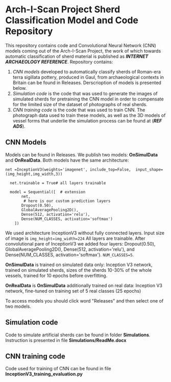 # Arch-I-Scan Project Sherd Classification Model and Code Repository
This repository contains code and Convolutional Neural Network (CNN) models coming out of the Arch-I-Scan Project, the work of which towards automatic classification of sherd material is published as ***INTERNET ARCHAEOLOGY REFERENCE***.
Repository contains:
1.	*CNN models* developed to automatically classify sherds of Roman-era terra sigillata pottery, produced in Gaul, from archaeological contexts in Britain can be found in Releases. Derscrioption of models is presented below.
2.	*Simulation code* is the code that was used to generate the images of simulated sherds for pretraining the CNN model in order to compensate for the limited size of the dataset of photographs of real sherds.
3.	*CNN training code* is the code that was used to train CNN.
The photograph data used to train these models, as well as the 3D models of vessel forms that underlie the simulation process can be found at (***REF ADS***).

## CNN Models
Models can be found in Releases. 
We publish two models: **OnSimulData** and **OnRealData**. Both models have the same architecture:

```
net =InceptionV3(weights='imagenet', include_top=False,  input_shape=(img_height,img_width,3))

  net.trainable = True# all layers trainable

  model = Sequential([  # extension
       net,
        # here is our custom prediction layers
       Dropout(0.50),       
       GlobalAveragePooling2D(),
       Dense(512, activation='relu'),  
       Dense(NUM_CLASSES, activation='softmax')
    ])
```
We used architecture InceptionV3 without fully connected layers.
Input size of image is `img_height=img_width=224`
All layers are trainable.
After convolutional pare of InceptionV3 we added four layers: Dropout(0.50), GlobalAveragePooling2D(), Dense(512, activation='relu'), and Dense(NUM_CLASSES, activation='softmax').
`NUM_CLASSES=5`.

**OnSimulData** is trained on simulated data only: Inception V3 network, trained on simulated sherds, sizes of the sherds 10-30% of the whole vessels, trained for 10 epochs before overfitting.

**OnRealData** is **OnSimulData** additionally trained on real data: Inception V3 network, fine-tuned on training set of 5 real classes (25 epochs)

To access models you should click word "Releases" and then select one of two models.


## Simulation code
Code to simulate artificial sherds can be found in folder **Simulations**. Instruction is presented in file **Simulations/ReadMe.docx**

## CNN training code
Code used for training of CNN can be found in file **InceptionV3_training_evaluation.py**
